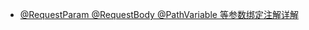 


* [@RequestParam @RequestBody @PathVariable 等参数绑定注解详解](https://blog.csdn.net/walkerJong/article/details/7946109?utm_medium=distribute.pc_relevant.none-task-blog-BlogCommendFromBaidu-7.nonecase&depth_1-utm_source=distribute.pc_relevant.none-task-blog-BlogCommendFromBaidu-7.nonecase)
